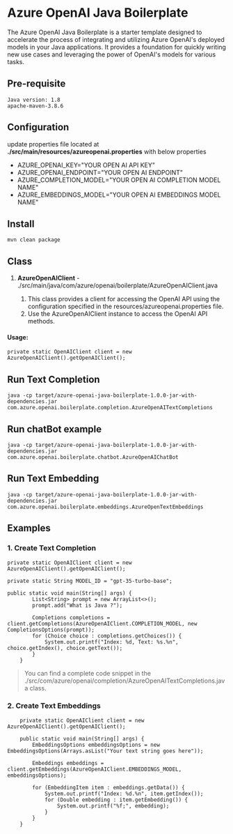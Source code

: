 # Azure OpenAI Java Boilerplate

The Azure OpenAI Java Boilerplate is a starter template designed to accelerate the process of integrating and utilizing Azure OpenAI's deployed models in your Java applications. It provides a foundation for quickly writing new use cases and leveraging the power of OpenAI's models for various tasks.

## Pre-requisite

```
Java version: 1.8
apache-maven-3.8.6
```

## Configuration

update properties file located at **./src/main/resources/azureopenai.properties** with below properties

- AZURE_OPENAI_KEY="YOUR OPEN AI API KEY"
- AZURE_OPENAI_ENDPOINT="YOUR OPEN AI ENDPOINT"
- AZURE_COMPLETION_MODEL="YOUR OPEN AI COMPLETION MODEL NAME"
- AZURE_EMBEDDINGS_MODEL="YOUR OPEN AI EMBEDDINGS MODEL NAME"

## Install

```
mvn clean package
```

## Class

1. **AzureOpenAIClient** - 
   ./src/main/java/com/azure/openai/boilerplate/AzureOpenAIClient.java

	1. This class provides a client for accessing the OpenAI API using the configuration specified in the resources/azureopenai.properties file.
	2. Use the AzureOpenAIClient instance to access the OpenAI API methods.

#### Usage:

```
private static OpenAIClient client = new AzureOpenAIClient().getOpenAIClient();
```

## Run Text Completion

```
java -cp target/azure-openai-java-boilerplate-1.0.0-jar-with-dependencies.jar com.azure.openai.boilerplate.completion.AzureOpenAITextCompletions
```

## Run chatBot example

```
java -cp target/azure-openai-java-boilerplate-1.0.0-jar-with-dependencies.jar com.azure.openai.boilerplate.chatbot.AzureOpenAIChatBot
```

## Run Text Embedding

```
java -cp target/azure-openai-java-boilerplate-1.0.0-jar-with-dependencies.jar com.azure.openai.boilerplate.embeddings.AzureOpenTextEmbeddings
```

## Examples

### 1. Create Text Completion

```
private static OpenAIClient client = new AzureOpenAIClient().getOpenAIClient();

private static String MODEL_ID = "gpt-35-turbo-base";

public static void main(String[] args) {
		List<String> prompt = new ArrayList<>();
		prompt.add("What is Java ?");

		Completions completions = client.getCompletions(AzureOpenAIClient.COMPLETION_MODEL, new CompletionsOptions(prompt));
		for (Choice choice : completions.getChoices()) {
			System.out.printf("Index: %d, Text: %s.%n", choice.getIndex(), choice.getText());
		}
	}
```

> You can find a complete code snippet in the ./src/com/azure/openai/completion/AzureOpenAITextCompletions.java class.

### 2. Create Text Embeddings

```
	private static OpenAIClient client = new AzureOpenAIClient().getOpenAIClient();

	public static void main(String[] args) {
		EmbeddingsOptions embeddingsOptions = new EmbeddingsOptions(Arrays.asList("Your text string goes here"));

		Embeddings embeddings = client.getEmbeddings(AzureOpenAIClient.EMBEDDINGS_MODEL, embeddingsOptions);

		for (EmbeddingItem item : embeddings.getData()) {
			System.out.printf("Index: %d.%n", item.getIndex());
			for (Double embedding : item.getEmbedding()) {
				System.out.printf("%f;", embedding);
			}
		}
	}

```
